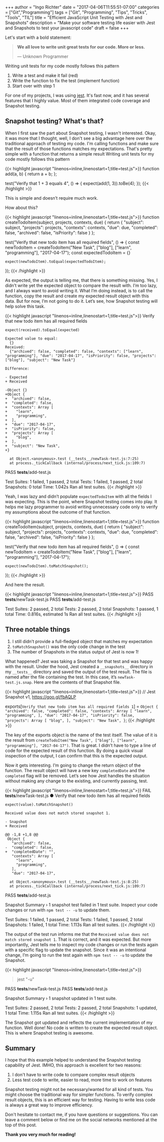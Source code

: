 +++
author = "Ingo Richter"
date = "2017-04-06T11:55:51-07:00"
categories = ["Git","Programming"]
tags = ["Git", "Programming", "Tips", "Tricks", "Tools", "TIL"]
title = "Efficient JavaScript Unit Testing with Jest and Snapshots"
description = "Make your software testing life easier with Jest and Snapshots to test your javascript code"
draft = false
+++

Let's start with a bold statement:

> **We all love to write unit great tests for our code. More or less.**
>
> — Unknown Programmer

Writing unit tests for my code mostly follows this pattern

1. Write a test and make it fail (red)
2. Write the function to fix the test (implement function)
3. Start over with step 1

For one of my projects, I was using [jest](https://facebook.github.io/jest/). It's fast now, and it has several features that I highly value. Most of them integrated code coverage and Snapshot testing.

## Snapshot testing? What's that?

When I first saw the part about Snapshot testing, I wasn't interested. Okay, it was more that I thought, well, I don't see a big advantage here over the traditional approach of testing my code. I'm calling functions and make sure that the result of those functions matches my expectations. That's pretty simple with a function that returns a simple result
Writing unit tests for my code mostly follows this pattern

{{< highlight javascript "linenos=inline,linenostart=1,title=test.js">}}
function add(a, b) {
  return a + b;
};

test("Verify that 1 + 3 equals 4", () => {
  expect(add(1, 3)).toBe(4);
});
{{< /highlight >}}

This is simple and doesn’t require much work.

How about this?

{{< highlight javascript "linenos=inline,linenostart=1,title=test.js">}}
function createTodoItem(subject, projects, contexts, due) {
    return {
        "subject": subject,
        "projects": projects,
        "contexts": contexts,
        "due": due,
        "completed": false,
        "archived": false,
        "isPriority": false
    }
};

test("Verify that new todo item has all required fields", () => {
    const newTodoItem = createTodoItem("New Task", ["blog"], ["learn", "programming"], "2017-04-17");
    const expectedTodoItem = {}

    expect(newTodoItem).toEqual(expectedTodoItem);
});
{{< /highlight >}}

As expected, the output is telling me, that there is something missing. Yes, I didn’t write yet the expected object to compare the result with. I’m too lazy, and I always want to avoid writing it. What I’m doing instead, is to call the function, copy the result and create my expected result object with this data. But for now, I’m not going to do it. Let’s see, how Snapshot testing will help solve this task.

{{< highlight javascript "linenos=inline,linenostart=1,title=test.js">}}
Verify that new todo item has all required fields

    expect(received).toEqual(expected)

    Expected value to equal:
      {}
    Received:
      {"archived": false, "completed": false, "contexts": ["learn", "programming"], "due": "2017-04-17", "isPriority": false, "projects": ["blog"], "subject": "New Task"}

    Difference:

    - Expected
    + Received

    -Object {}
    +Object {
    +  "archived": false,
    +  "completed": false,
    +  "contexts": Array [
    +    "learn",
    +    "programming",
    +  ],
    +  "due": "2017-04-17",
    +  "isPriority": false,
    +  "projects": Array [
    +    "blog",
    +  ],
    +  "subject": "New Task",
    +}

      at Object.<anonymous>.test (__tests__/newTask-test.js:7:25)
      at process._tickCallback (internal/process/next_tick.js:109:7)

 PASS  __tests__/add-test.js

Test Suites: 1 failed, 1 passed, 2 total
Tests:       1 failed, 1 passed, 2 total
Snapshots:   0 total
Time:        1.042s
Ran all test suites.
{{< /highlight >}}

Yeah, I was lazy and didn’t populate `expectedTodoItem` with all the fields I was expecting. This is the point, where Snapshot testing comes into play. It helps me lazy programmer to avoid writing unnecessary code only to verify my assumptions about the outcome of that function.

{{< highlight javascript "linenos=inline,linenostart=1,title=test.js">}}
function createTodoItem(subject, projects, contexts, due) {
    return {
        "subject": subject,
        "projects": projects,
        "contexts": contexts,
        "due": due,
        "completed": false,
        "archived": false,
        "isPriority": false
    }
};

test("Verify that new todo item has all required fields", () => {
    const newTodoItem = createTodoItem("New Task", ["blog"], ["learn", "programming"], "2017-04-17");

    expect(newTodoItem).toMatchSnapshot();
});
{{< /highlight >}}

And here the result.

{{< highlight javascript "linenos=inline,linenostart=1,title=test.js">}}
PASS  __tests__/newTask-test.js
PASS  __tests__/add-test.js

Test Suites: 2 passed, 2 total
Tests:       2 passed, 2 total
Snapshots:   1 passed, 1 total
Time:        0.816s, estimated 1s
Ran all test suites.
{{< /highlight >}}

## Three notable things

1. I still didn’t provide a full-fledged object that matches my expectation
2. `toMatchSnapshot()` was the only code change in the test
3. The number of Snapshots in the status output of Jest is now 1!

What happened? Jest was taking a Snapshot for that test and was happy with the result. Under the hood, Jest created a `__snapshots__` directory in my `__tests__` directory and saved the output of the test result. The file is named after the file containing the test. In this case, it’s `newTask-test.js.snap`. Here are the contents of that Snapshot file.

{{< highlight javascript "linenos=inline,linenostart=1,title=test.js">}}
// Jest Snapshot v1, <https://goo.gl/fbAQLP>

exports[`Verify that new todo item has all required fields 1`] = `
Object {
  "archived": false,
  "completed": false,
  "contexts": Array [
    "learn",
    "programming",
  ],
  "due": "2017-04-17",
  "isPriority": false,
  "projects": Array [
    "blog",
  ],
  "subject": "New Task",
}
`;
{{< /highlight >}}

The key of the exports object is the name of the test itself. The value of it is the result from `createTodoItem("New Task", ["blog"], ["learn", "programming"], "2017-04-17")`. That is great. I didn’t have to type a line of code for the expected result of this function. By doing a quick visual inspection of the output, I can confirm that this is the expected output.

Now it gets interesting. I’m going to change the return object of the function. The result object will have a new key `completedDate` and the `completed` flag will be removed. Let’s see how Jest handles the situation without making any change to the existing, and currently passing, test.

{{< highlight javascript "linenos=inline,linenostart=1,title=test.js">}}
 FAIL  __tests__/newTask-test.js
  ● Verify that new todo item has all required fields

    expect(value).toMatchSnapshot()

    Received value does not match stored snapshot 1.

    - Snapshot
    + Received

    @@ -1,8 +1,8 @@
     Object {
       "archived": false,
    -  "completed": false,
    +  "completedDate": "",
       "contexts": Array [
         "learn",
         "programming",
       ],
       "due": "2017-04-17",

      at Object.<anonymous>.test (__tests__/newTask-test.js:8:25)
      at process._tickCallback (internal/process/next_tick.js:109:7)

 PASS  __tests__/add-test.js

Snapshot Summary
 › 1 snapshot test failed in 1 test suite. Inspect your code changes or run with `npm test -- -u` to update them.

Test Suites: 1 failed, 1 passed, 2 total
Tests:       1 failed, 1 passed, 2 total
Snapshots:   1 failed, 1 total
Time:        1.113s
Ran all test suites.
{{< /highlight >}}

The output of the test run informs me that the `Received value does not match stored snapshot 1`. That is correct, and it was expected. But more importantly, Jest tells me to inspect my code changes or run the tests again with a specific flag to update the snapshot. Since it was an intentional change, I’m going to run the test again with `npm test -- -u` to update the Snapshot.

{{< highlight javascript "linenos=inline,linenostart=1,title=test.js">}}
> jest "-u"

 PASS  __tests__/newTask-test.js
 PASS  __tests__/add-test.js

Snapshot Summary
 › 1 snapshot updated in 1 test suite.

Test Suites: 2 passed, 2 total
Tests:       2 passed, 2 total
Snapshots:   1 updated, 1 total
Time:        1.115s
Ran all test suites.
{{< /highlight >}}

The Snapshot got updated and reflects the current implementation of my function. Well done! No code is written to create the expected result object. This is where Snapshot testing is awesome.

## Summary

I hope that this example helped to understand the Snapshot testing capability of Jest. IMHO, this approach is excellent for two reasons:

1. I don't have to write code to compare complex result objects
2. Less test code to write, easier to read, more time to work on features

Snapshot testing might not be necessary/wanted for all kind of tests. You might choose the traditional way for simpler functions. To verify complex result objects, this is an efficient way for testing. Having to write less code is always a great way to improve efficiency.

Don't hesitate to contact me, if you have questions or suggestions. You can leave a comment below or find me on the social networks mentioned at the top of this post.

**Thank you very much for reading!**
